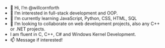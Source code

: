 - 👋 Hi, I’m @willcornforth
- 👀 I’m interested in full-stack development and OOP.
- 🌱 I’m currently learning JavaScript, Python, CSS, HTML, SQL
- 💞️ I’m looking to collaborate on web development projects, also any C++ or .NET projects.
- I am fluent in C, C++, C# and Windows Kernel Development.
- 📫 Message if interested!

<!---
willcornforth/willcornforth is a ✨ special ✨ repository because its `README.md` (this file) appears on your GitHub profile.
You can click the Preview link to take a look at your changes.
--->
